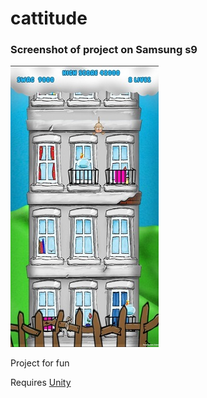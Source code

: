 # cattitude
### Screenshot of project on Samsung s9

![Screenshot](Cattitude.jpg)

Project for fun

Requires [Unity](https://unity.com/ "Unity")
